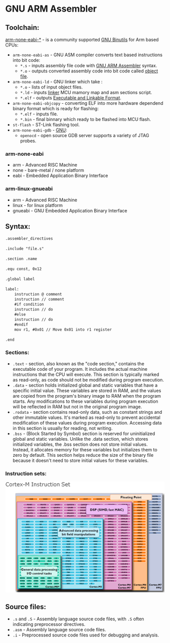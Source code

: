 # GNU ARM Assembler

## Toolchain:
[arm-none-eabi-*](https://developer.arm.com/downloads/-/arm-gnu-toolchain-downloads) - is a community supported [GNU Binutils](https://en.wikipedia.org/wiki/GNU_Binutils) for Arm based CPUs:
- `arm-none-eabi-as` - GNU ASM compiler converts text based instructions into bit code:
  - `*.s` - inputs assembly file code with [GNU ARM Assembler](https://developer.arm.com/documentation/den0013/d/Introduction-to-Assembly-Language/Introduction-to-the-GNU-Assembler?lang=en) syntax.
  - `*.o` - outputs converted assembly code into bit code called [object file](https://en.wikipedia.org/wiki/Object_file).
- `arm-none-eabi-ld` - GNU linker which take :
  - `*.o` - lists of input object files.
  - `*.ld` - inputs [linker](https://en.wikipedia.org/wiki/Linker_(computing)) MCU mamory map and asm sections script.
  - `*.elf` - outputs [Executable and Linkable Format](https://en.wikipedia.org/wiki/Executable_and_Linkable_Format).
- `arm-none-eabi-objcopy` - converting ELF into more hardware dependend binary format which is ready for flashing:
  - `*.elf` - inputs file.
  - `*.bin` - final binnary which ready to be flashed into MCU flash.
- `st-flash` - ST-Link flashing tool.
- `arm-none-eabi-gdb` - [GNU](https://en.wikipedia.org/wiki/GNU_Debugger):
  - `openocd` - open source GDB server supports a variety of JTAG probes.

### arm-none-eabi
- arm - Advanced RISC Machine
- none - bare-metal / none platform
- eabi - Embedded Application Binary Interface

### arm-linux-gnueabi
- arm - Advanced RISC Machine
- linux - for linux platform
- gnueabi - GNU Embedded Application Binary Interface

## Syntax:

``` armasm
.assembler_directives

.include "file.s"

.section .name

.equ const, 0x12

.global label

label: 
    instruction @ comment
    instruction // comment
    #if condition
    instruction // do
    #else
    instruction // do
    #endif
    mov r1, #0x01 // Move 0x01 into r1 register

.end

```

### Sections:
- `.text` - section, also known as the "code section," contains the executable code of your program. It includes the actual machine instructions that the CPU will execute. This section is typically marked as read-only, as code should not be modified during program execution.
- `.data` - section holds initialized global and static variables that have a specific initial value. These variables are stored in RAM, and the values are copied from the program's binary image to RAM when the program starts. Any modifications to these variables during program execution will be reflected in RAM but not in the original program image.
- `.rodata` - section contains read-only data, such as constant strings and other immutable values. It's marked as read-only to prevent accidental modification of these values during program execution. Accessing data in this section is usually for reading, not writing.
- `.bss` - (Block Started by Symbol) section is reserved for uninitialized global and static variables. Unlike the .data section, which stores initialized variables, the .bss section does not store initial values. Instead, it allocates memory for these variables but initializes them to zero by default. This section helps reduce the size of the binary file because it doesn't need to store initial values for these variables.

### Instruction sets:
![instruction_set](instruction_set.png)

## Source files:
 - `.s` and `.S` - Assembly language source code files, with `.S` often indicating preprocessor directives.
 - `.asm` - Assembly language source code files.
 - `.i` - Preprocessed source code files used for debugging and analysis.